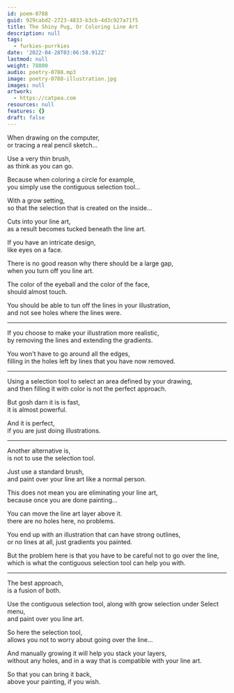 ```yaml
---
id: poem-0788
guid: 929cabd2-2723-4833-b3cb-4d3c927a71f5
title: The Shiny Pug, Or Coloring Line Art
description: null
tags:
  - furkies-purrkies
date: '2022-04-28T03:06:58.912Z'
lastmod: null
weight: 78800
audio: poetry-0788.mp3
image: poetry-0788-illustration.jpg
images: null
artwork:
  - https://catpea.com
resources: null
features: {}
draft: false
---
```


When drawing on the computer,\
or tracing a real pencil sketch...

Use a very thin brush,\
as think as you can go.

Because when coloring a circle for example,\
you simply use the contiguous selection tool...

With a grow setting,\
so that the selection that is created on the inside...

Cuts into your line art,\
as a result becomes tucked beneath the line art.

If you have an intricate design,\
like eyes on a face.

There is no good reason why there should be a large gap,\
when you turn off you line art.

The color of the eyeball and the color of the face,\
should almost touch.

You should be able to tun off the lines in your illustration,\
and not see holes where the lines were.

---

If you choose to make your illustration more realistic,\
by removing the lines and extending the gradients.

You won't have to go around all the edges,\
filling in the holes left by lines that you have now removed.

---

Using a selection tool to select an area defined by your drawing,\
and then filling it with color is not the perfect approach.

But gosh darn it is is fast,\
it is almost powerful.

And it is perfect,\
if you are just doing illustrations.

---

Another alternative is,\
is not to use the selection tool.

Just use a standard brush,\
and paint over your line art like a normal person.

This does not mean you are eliminating your line art,\
because once you are done painting...

You can move the line art layer above it.\
there are no holes here, no problems.

You end up with an illustration that can have strong outlines,\
or no lines at all, just gradients you painted.

But the problem here is that you have to be careful not to go over the line,\
which is what the contiguous selection tool can help you with.

---

The best approach,\
is a fusion of both.

Use the contiguous selection tool, along with grow selection under Select menu,\
and paint over you line art.

So here the selection tool,\
allows you not to worry about going over the line...

And manually growing it will help you stack your layers,\
without any holes, and in a way that is compatible with your line art.

So that you can bring it back,\
above your painting, if you wish.
